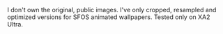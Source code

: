 I don't own the original, public images. I've only cropped, resampled and optimized versions for SFOS animated wallpapers. Tested only on XA2 Ultra.
